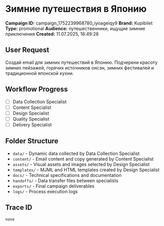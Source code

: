 # Зимние путешествия в Японию

**Campaign ID:** campaign_1752239968780_iyoageiqy9
**Brand:** Kupibilet
**Type:** promotional
**Audience:** путешественники, ищущие зимние приключения
**Created:** 11.07.2025, 18:49:28

## User Request
Создай email для зимних путешествий в Японию. Подчеркни красоту зимних пейзажей, горячих источников онсэн, зимних фестивалей и традиционной японской кухни.

## Workflow Progress
- [ ] Data Collection Specialist
- [ ] Content Specialist  
- [ ] Design Specialist
- [ ] Quality Specialist
- [ ] Delivery Specialist

## Folder Structure

- `data/` - Dynamic data collected by Data Collection Specialist
- `content/` - Email content and copy generated by Content Specialist
- `assets/` - Visual assets and images selected by Design Specialist
- `templates/` - MJML and HTML templates created by Design Specialist
- `docs/` - Technical specifications and documentation
- `handoffs/` - Data transfer files between specialists
- `exports/` - Final campaign deliverables
- `logs/` - Process execution logs

## Trace ID
`none`
